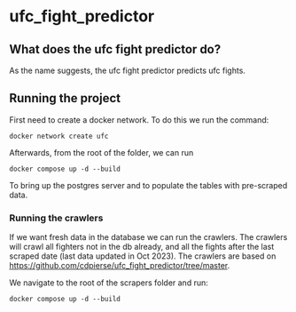 # ufc_fight_predictor

## What does the ufc fight predictor do?
As the name suggests, the ufc fight predictor predicts ufc fights.

## Running the project
First need to create a docker network. To do this we run the command:
```
docker network create ufc
```
Afterwards, from the root of the folder, we can run
```
docker compose up -d --build
```
To bring up the postgres server and to populate the tables with pre-scraped data.

### Running the crawlers
If we want fresh data in the database we can run the crawlers. The crawlers will crawl all fighters not in the db already, and all the fights after the last scraped date (last data updated in Oct 2023). The crawlers are based on https://github.com/cdpierse/ufc_fight_predictor/tree/master.

We navigate to the root of the scrapers folder and run: 
```
docker compose up -d --build
```